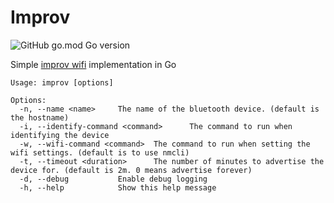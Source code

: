 # Improv

![GitHub go.mod Go version](https://img.shields.io/github/go-mod/go-version/mrmarble/improv-wifi)

Simple [improv wifi](https://www.improv-wifi.com/) implementation in Go

```
Usage: improv [options]

Options:
  -n, --name <name>     The name of the bluetooth device. (default is the hostname)
  -i, --identify-command <command>      The command to run when identifying the device
  -w, --wifi-command <command>  The command to run when setting the wifi settings. (default is to use nmcli)
  -t, --timeout <duration>      The number of minutes to advertise the device for. (default is 2m. 0 means advertise forever)
  -d, --debug           Enable debug logging
  -h, --help            Show this help message
```

